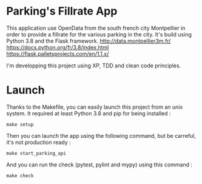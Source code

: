 # Parking's Fillrate App

This application use OpenData from the south french city Montpellier in order to provide a fillrate for the various parking in the city.
It's build using Python 3.8 and the Flask framework.
http://data.montpellier3m.fr/
https://docs.python.org/fr/3.8/index.html
https://flask.palletsprojects.com/en/1.1.x/

I'm developping this project using XP, TDD and clean code principles.




# Launch

Thanks to the Makefile, you can easily launch this project from an unix system.
It required at least Python 3.8 and pip for being installed :
	
	make setup

Then you can launch the app using the following command, but be carreful, it's not production ready :

	make start_parking_api

And you can run the check (pytest, pylint and mypy) using this command :

	make check

